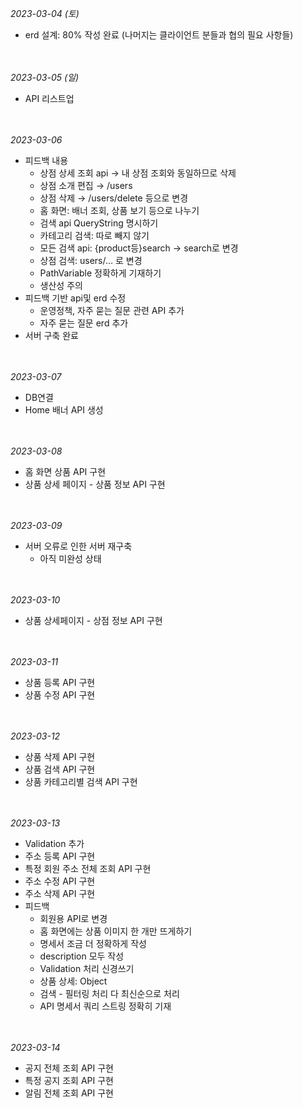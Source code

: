 

*2023-03-04 (토)*

- erd 설계: 80% 작성 완료 (나머지는 클라이언트 분들과 협의 필요 사항들)

<br></br>
*2023-03-05 (일)*

- API 리스트업

<br></br>
*2023-03-06*

- 피드백 내용
    - 상점 상세 조회 api → 내 상점 조회와 동일하므로 삭제
    - 상점 소개 편집 → /users
    - 상점 삭제 → /users/delete 등으로 변경
    - 홈 화면: 배너 조회, 상품 보기 등으로 나누기
    - 검색 api QueryString 명시하기
    - 카테고리 검색: 따로 빼지 않기
    - 모든 검색 api: {product등}search → search로 변경
    - 상점 검색: users/… 로 변경
    - PathVariable 정확하게 기재하기
    - 생산성 주의
- 피드백 기반 api및 erd 수정
    - 운영정책, 자주 묻는 질문 관련 API 추가
    - 자주 묻는 질문 erd 추가
- 서버 구축 완료

<br></br>
*2023-03-07*

- DB연결
- Home 배너 API 생성


<br></br>
*2023-03-08*

- 홈 화면 상품 API 구현
- 상품 상세 페이지 - 상품 정보 API 구현


<br></br>
*2023-03-09*

- 서버 오류로 인한 서버 재구축
    - 아직 미완성 상태

<br></br>
*2023-03-10*
- 상품 상세페이지 - 상점 정보 API 구현

<br></br>
*2023-03-11*
- 상품 등록 API 구현
- 상품 수정 API 구현

<br></br>
*2023-03-12*
- 상품 삭제 API 구현
- 상품 검색 API 구현
- 상품 카테고리별 검색 API 구현

<br></br>
*2023-03-13*
- Validation 추가
- 주소 등록 API 구현
- 특정 회원 주소 전체 조회 API 구현
- 주소 수정 API 구현
- 주소 삭제 API 구현
- 피드백
    - 회원용 API로 변경
    - 홈 화면에는 상품 이미지 한 개만 뜨게하기
    - 명세서 조금 더 정확하게 작성
    - description 모두 작성
    - Validation 처리 신경쓰기
    - 상품 상세: Object
    - 검색 - 필터링 처리 다 최신순으로 처리
    - API 명세서 쿼리 스트링 정확히 기재

<br></br>
*2023-03-14*
- 공지 전체 조회 API 구현
- 특정 공지 조회 API 구현
- 알림 전체 조회 API 구현
